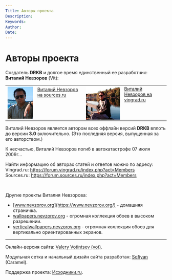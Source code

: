 ```yaml
---
Title: Авторы проекта
Description: 
Keywords: 
Author: 
Date:
---
```


Авторы проекта
==============

Создатель **DRKB** и долгое время единственный ее разработчик: **Виталий Невзоров** (Vit):

<table width="100%">
<tr>
<td>
<a href="https://forum.sources.ru/index.php?showuser=4453" target="_blank">
<img src="Vit_src.jpg" alt="Виталий Невзоров" style="float:left; padding-right:1em;"/>
Виталий Невзоров на sources.ru
</a>
</td>
<td>
<a href="https://forum.vingrad.ru/index.php?showuser=10" target="_blank">
<img src="vit.jpg" alt="Виталий Невзоров" style="float:left; padding-right:1em;"/>
Виталий Невзоров на vingrad.ru
</a>
</td>
</tr>
</table>

Виталий Невзоров является автором всех оффлайн версий **DRKB**
вплоть до версии **3.0** включительно.
(Это последняя версия, выпущенная за его авторством.)

К несчастью, Виталий Невзоров погиб в автокатастрофе 07 июля 2009г...

Найти информацию об авторах статей и ответов можно по адресу:  
Vingrad.ru: <https://forum.vingrad.ru/index.php?act=Members>  
Sourсes.ru: <https://forum.sources.ru/index.php?act=Members>

&nbsp;

Другие проекты Виталия Невзорова:

- [www.nevzorov.org](https://www.nevzorov.org/) - домашняя страничка.
- [wallpapers.nevzorov.org](https://wallpapers.nevzorov.org/) - огромная
  коллекция обоев в высоком разрешении.
- [verticalwallpapers.nevzorov.org](https://verticalwallpapers.nevzorov.org/) -
  огромная коллекция обоев для вертикально ориентированных экранов.


---

Онлайн-версия сайта:
[Valery Votintsev (vot)](https://forum.sources.ru/index.php?showuser=2 "Valery Votintsev (vot)").

Модульная сетка и начальный дизайн сайта разработан:
[Sofiyan](https://www.colorcat.ru/ "Sofiyan (Caramel)") (Caramel).

Поддержка проекта:
[Исходники.ru](https://forum.sources.ru/ "Исходники.Ru").
